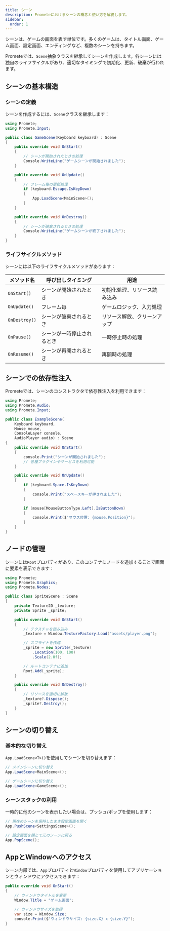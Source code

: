 ```yaml
---
title: シーン
description: Prometeにおけるシーンの概念と使い方を解説します。
sidebar:
  order: 1
---
```


シーンは、ゲームの画面を表す単位です。多くのゲームは、タイトル画面、ゲーム画面、設定画面、エンディングなど、複数のシーンを持ちます。

Prometeでは、`Scene`抽象クラスを継承してシーンを作成します。各シーンには独自のライフサイクルがあり、適切なタイミングで初期化、更新、破棄が行われます。

## シーンの基本構造

### シーンの定義

シーンを作成するには、`Scene`クラスを継承します：

```csharp title="GameScene.cs"
using Promete;
using Promete.Input;

public class GameScene(Keyboard keyboard) : Scene
{
    public override void OnStart()
    {
        // シーンが開始されたときの処理
        Console.WriteLine("ゲームシーンが開始されました");
    }

    public override void OnUpdate()
    {
        // フレーム毎の更新処理
        if (keyboard.Escape.IsKeyDown)
        {
            App.LoadScene<MainScene>();
        }
    }

    public override void OnDestroy()
    {
        // シーンが破棄されるときの処理
        Console.WriteLine("ゲームシーンが終了されました");
    }
}
```

### ライフサイクルメソッド

シーンには以下のライフサイクルメソッドがあります：

| メソッド名 | 呼び出しタイミング | 用途 |
|------------|-------------------|------|
| `OnStart()` | シーンが開始されたとき | 初期化処理、リソース読み込み |
| `OnUpdate()` | フレーム毎 | ゲームロジック、入力処理 |
| `OnDestroy()` | シーンが破棄されるとき | リソース解放、クリーンアップ |
| `OnPause()` | シーンが一時停止されるとき | 一時停止時の処理 |
| `OnResume()` | シーンが再開されるとき | 再開時の処理 |

## シーンでの依存性注入

Prometeでは、シーンのコンストラクタで依存性注入を利用できます：

```csharp title="ExampleScene.cs"
using Promete;
using Promete.Audio;
using Promete.Input;

public class ExampleScene(
    Keyboard keyboard,
    Mouse mouse,
    ConsoleLayer console,
    AudioPlayer audio) : Scene
{
    public override void OnStart()
    {
        console.Print("シーンが開始されました");
        // 各種プラグインやサービスを利用可能
    }

    public override void OnUpdate()
    {
        if (keyboard.Space.IsKeyDown)
        {
            console.Print("スペースキーが押されました");
        }

        if (mouse[MouseButtonType.Left].IsButtonDown)
        {
            console.Print($"マウス位置: {mouse.Position}");
        }
    }
}
```

## ノードの管理

シーンには`Root`プロパティがあり、このコンテナにノードを追加することで画面に要素を表示できます：

```csharp title="SpriteScene.cs"
using Promete;
using Promete.Graphics;
using Promete.Nodes;

public class SpriteScene : Scene
{
    private Texture2D _texture;
    private Sprite _sprite;

    public override void OnStart()
    {
        // テクスチャを読み込み
        _texture = Window.TextureFactory.Load("assets/player.png");

        // スプライトを作成
        _sprite = new Sprite(_texture)
            .Location(100, 100)
            .Scale(2.0f);

        // ルートコンテナに追加
        Root.Add(_sprite);
    }

    public override void OnDestroy()
    {
        // リソースを適切に解放
        _texture?.Dispose();
        _sprite?.Destroy();
    }
}
```

## シーンの切り替え

### 基本的な切り替え

`App.LoadScene<T>()`を使用してシーンを切り替えます：

```csharp
// メインシーンに切り替え
App.LoadScene<MainScene>();

// ゲームシーンに切り替え
App.LoadScene<GameScene>();
```

### シーンスタックの利用

一時的に他のシーンを表示したい場合は、プッシュ/ポップを使用します：

```csharp
// 現在のシーンを保持したまま設定画面を開く
App.PushScene<SettingsScene>();

// 設定画面を閉じて元のシーンに戻る
App.PopScene();
```

## AppとWindowへのアクセス

シーン内部では、`App`プロパティと`Window`プロパティを使用してアプリケーションとウィンドウにアクセスできます：

```csharp
public override void OnStart()
{
    // ウィンドウタイトルを変更
    Window.Title = "ゲーム画面";

    // ウィンドウサイズを取得
    var size = Window.Size;
    console.Print($"ウィンドウサイズ: {size.X} x {size.Y}");
}
```
